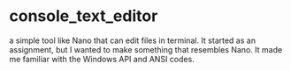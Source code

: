 # console_text_editor
a simple  tool like Nano that can edit files in terminal. It started as an assignment, but I wanted to make something that resembles Nano. It made me familiar with the Windows API and ANSI codes.
